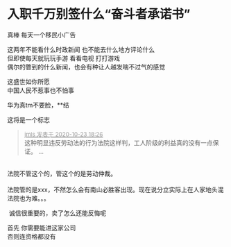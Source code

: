# 入职千万别签什么“奋斗者承诺书”


真棒 每天一个移民小广告<img src="static/image/smiley/default/lol.gif" smilieid="12" border="0" alt="" />

这两年不能看什么时政新闻 也不能去什么地方评论什么<br />
但即使每天就玩玩手游 看看电视 打打游戏<br />
偶尔的瞥到的什么新闻，也会有种让人越发喘不过气的感觉

这盛世如你所愿<br />
中国人民不惹事也不怕事<br />
<img id="aimg_ypAdS" onclick="zoom(this, this.src, 0, 0, 0)" class="zoom" src="https://i.imgur.com/zj2essL.png" onmouseover="img_onmouseoverfunc(this)" onload="thumbImg(this)" border="0" alt="" />

华为真tm不要脸，**结<br />


这将是一个标志

<div class="quote"><blockquote><font size="2"><a href="https://www.hostloc.com/forum.php?mod=redirect&amp;goto=findpost&amp;pid=9342440&amp;ptid=757700" target="_blank"><font color="#999999">jmls 发表于 2020-10-23 18:26</font></a></font><br />
这种明显违反劳动法的行为法院这样判，工人阶级的利益真的没有一点保证。 ...</blockquote></div><br />
法院不管这个的，管这个的是劳动仲裁。<br />
<br />
法院管的是xxx，不然怎么会有南山必胜客出现。现在说分立实际上在人家地头混法院也为难。。。

<img src="static/image/smiley/default/hug.gif" smilieid="13" border="0" alt="" /> 诚信很重要的，卖了怎么还能反悔呢

首先 你需要能进这家公司<br />
否则连资格都没有

